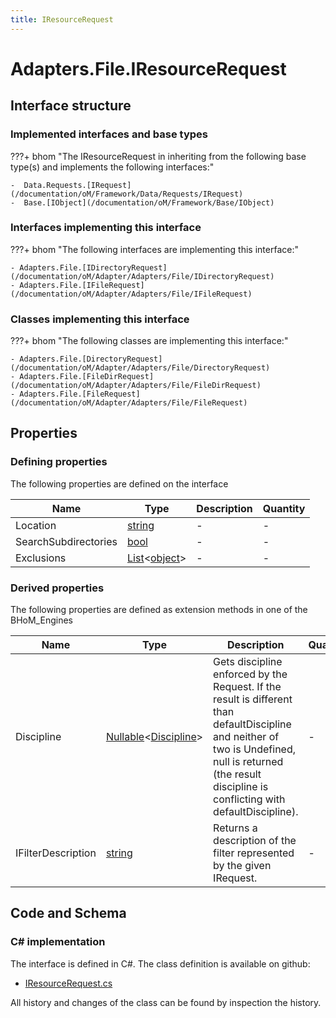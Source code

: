 ```yaml
---
title: IResourceRequest
---
```


# Adapters.File.IResourceRequest



## Interface structure

### Implemented interfaces and base types

???+ bhom "The IResourceRequest in inheriting from the following base type(s) and implements the following interfaces:"

    -  Data.Requests.[IRequest](/documentation/oM/Framework/Data/Requests/IRequest)
    -  Base.[IObject](/documentation/oM/Framework/Base/IObject)


### Interfaces implementing this interface

???+ bhom "The following interfaces are implementing this interface:"

    - Adapters.File.[IDirectoryRequest](/documentation/oM/Adapter/Adapters/File/IDirectoryRequest)
    - Adapters.File.[IFileRequest](/documentation/oM/Adapter/Adapters/File/IFileRequest)


### Classes implementing this interface

???+ bhom "The following classes are implementing this interface:"

    - Adapters.File.[DirectoryRequest](/documentation/oM/Adapter/Adapters/File/DirectoryRequest)
    - Adapters.File.[FileDirRequest](/documentation/oM/Adapter/Adapters/File/FileDirRequest)
    - Adapters.File.[FileRequest](/documentation/oM/Adapter/Adapters/File/FileRequest)


## Properties



### Defining properties

The following properties are defined on the interface

| Name             | Type             | Description      | Quantity         |
|------------------|------------------|------------------|------------------|
| Location | [string](https://learn.microsoft.com/en-us/dotnet/api/System.String?view=netstandard-2.0) | - | - |
| SearchSubdirectories | [bool](https://learn.microsoft.com/en-us/dotnet/api/System.Boolean?view=netstandard-2.0) | - | - |
| Exclusions | [List](https://learn.microsoft.com/en-us/dotnet/api/System.Collections.Generic.List-1?view=netstandard-2.0)&lt;[object](https://learn.microsoft.com/en-us/dotnet/api/System.Object?view=netstandard-2.0)&gt; | - | - |


### Derived properties

The following properties are defined as extension methods in one of the BHoM_Engines

| Name             | Type             | Description      | Quantity         | Engine           |
|------------------|------------------|------------------|------------------|------------------|
| Discipline | [Nullable](https://learn.microsoft.com/en-us/dotnet/api/System.Nullable-1?view=netstandard-2.0)&lt;[Discipline](/documentation/oM/Adapter/Adapters/Revit/Enums/Discipline)&gt; | Gets discipline enforced by the Request. If the result is different than defaultDiscipline and neither of two is Undefined, null is returned (the result discipline is conflicting with defaultDiscipline). | - | Revit_Engine |
| IFilterDescription | [string](https://learn.microsoft.com/en-us/dotnet/api/System.String?view=netstandard-2.0) | Returns a description of the filter represented by the given IRequest. | - | Revit_Engine |


## Code and Schema

### C# implementation

The interface is defined in C#. The class definition is available on github:

- [IResourceRequest.cs](https://github.com/BHoM/File_Toolkit/blob/develop/File_oM/Requests/Interfaces/IResourceRequest.cs)

All history and changes of the class can be found by inspection the history.
